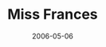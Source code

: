 ---
layout: episode
date: 2006-05-06
length: 786
title: Miss Frances
description: >
  Joybubbles tells a story about a television program he liked as a kid: Ding
  Dong School with Miss Frances. He liked the show so much that he would always
  wake up like clockwork right at the time when it would be on the air, even
  more accurately than the clocks in his house. He would talk to Miss Frances about the hard
  stuff he was going through in his family, and he felt like she was his best
  friend.
  <br/>
  <br/>
  One day to the next, Joybubbles' family moved to New Jersey. They had to throw
  away a lot of his toys, and they left behind the TV aerial so when they got to
  New Jersey all they could get was static. At "Miss Frances time" Joybubbles tuned
  in anyway, and then got up on top of the TV and climbed around. He found that
  if he put his feet in a certain place, he could faintly hear Miss Frances! It
  was very hot on top of the TV but he stayed there for the entire program, collapsing
  at the end from dizziness. Joybubbles, not understanding how TV worked at that
  time, was amazed that Miss Frances had moved with him to New Jersey. When, in the
  next episode, Miss Frances talked about moving vans, he understood that it was
  a coded message that she had moved just for him.
  <br/>
  <br/>
  Much later, Joybubbles told this story to a man in Atlanta, who sent him a
  genuine Ding Dong School bell.
tags:
  - full
  - has description
  - childhood
---